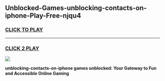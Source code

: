 
## Unblocked-Games-unblocking-contacts-on-iphone-Play-Free-njqu4
<h3>
<a href="https://premium76.site?title=unblocking-contacts-on-iphone&ref=18A1">CLICK TO PLAY</a></h3>
<hr>

<h3>
<a href="https://premium76.site?title=unblocking-contacts-on-iphone&ref=18A1">CLICK 2 PLAY</a>
  
</h3>

<a href="https://premium76.site?title=unblocking-contacts-on-iphone&ref=18A1"><img src="https://clearcache.store/games.png"></a>


**unblocking-contacts-on-iphone games unblocked: Your Gateway to Fun and Accessible Online Gaming**
